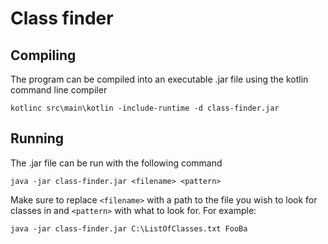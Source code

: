 # Class finder

## Compiling
 The program can be compiled into an executable .jar file using the kotlin command line compiler
```
kotlinc src\main\kotlin -include-runtime -d class-finder.jar
```

## Running
The .jar file can be run with the following command
```
java -jar class-finder.jar <filename> <pattern>
```
Make sure to replace `<filename>` with a path to the file you wish to look for classes in and `<pattern>` with what to look for. For example:
```
java -jar class-finder.jar C:\ListOfClasses.txt FooBa
```